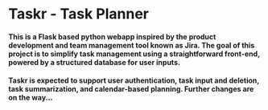 # Taskr - Task Planner

#### This is a Flask based python webapp inspired by the product development and team management tool known as Jira. The goal of this project is to simplify task management using a straightforward front-end, powered by a structured database for user inputs. 

#### Taskr is expected to support user authentication, task input and deletion, task summarization, and calendar-based planning. Further changes are on the way...
